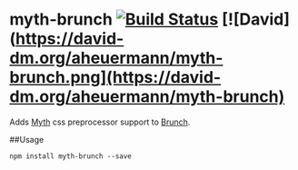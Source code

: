 # myth-brunch [![Build Status](https://travis-ci.org/aheuermann/myth-brunch.png?branch=master)](https://travis-ci.org/aheuermann/myth-brunch) [![David](https://david-dm.org/aheuermann/myth-brunch.png](https://david-dm.org/aheuermann/myth-brunch)
Adds [Myth](http://myth.io/) css preprocessor support to
[Brunch](http://brunch.io).

##Usage

`npm install myth-brunch --save`